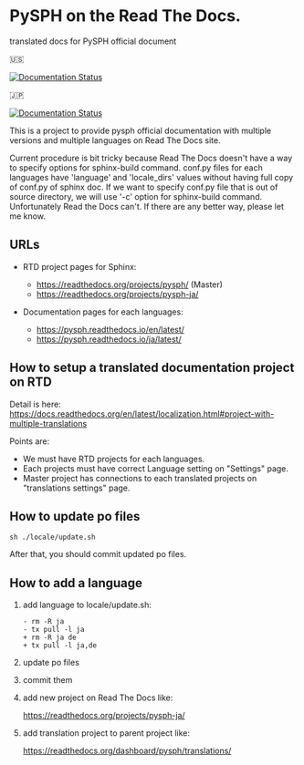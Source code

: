 # PySPH on the Read The Docs.
translated docs for PySPH official document

:us:

[![Documentation Status](https://readthedocs.org/projects/pysph/badge/?version=latest)](https://pysph.readthedocs.io/en/latest/?badge=latest)

:jp:

[![Documentation Status](https://readthedocs.org/projects/pysph-ja/badge/?version=latest)](https://pysph-ja.readthedocs.io/ja/latest/?badge=latest)

This is a project to provide pysph official documentation with multiple versions and multiple languages on Read The Docs site.

Current procedure is bit tricky because Read The Docs doesn't have a way to specify options for sphinx-build command.
conf.py files for each languages have 'language' and 'locale_dirs' values without having full copy of conf.py of sphinx doc. If we want to specify conf.py file that is out of source directory, we will use '-c' option for sphinx-build command. Unfortunately Read the Docs can't. If there are any better way, please let me know.

## URLs

* RTD project pages for Sphinx:

  * https://readthedocs.org/projects/pysph/  (Master)
  * https://readthedocs.org/projects/pysph-ja/

* Documentation pages for each languages:

  * https://pysph.readthedocs.io/en/latest/
  * https://pysph.readthedocs.io/ja/latest/

## How to setup a translated documentation project on RTD

Detail is here: https://docs.readthedocs.org/en/latest/localization.html#project-with-multiple-translations

Points are:

* We must have RTD projects for each languages.
* Each projects must have correct Language setting on "Settings" page.
* Master project has connections to each translated projects on "translations settings" page.


## How to update po files

```
sh ./locale/update.sh
```

After that, you should commit updated po files.


## How to add a language

1. add language to locale/update.sh:

   ```
   - rm -R ja
   - tx pull -l ja
   + rm -R ja de
   + tx pull -l ja,de
   ```

2. update po files

3. commit them

4. add new project on Read The Docs like:

   https://readthedocs.org/projects/pysph-ja/

5. add translation project to parent project like:

   https://readthedocs.org/dashboard/pysph/translations/
